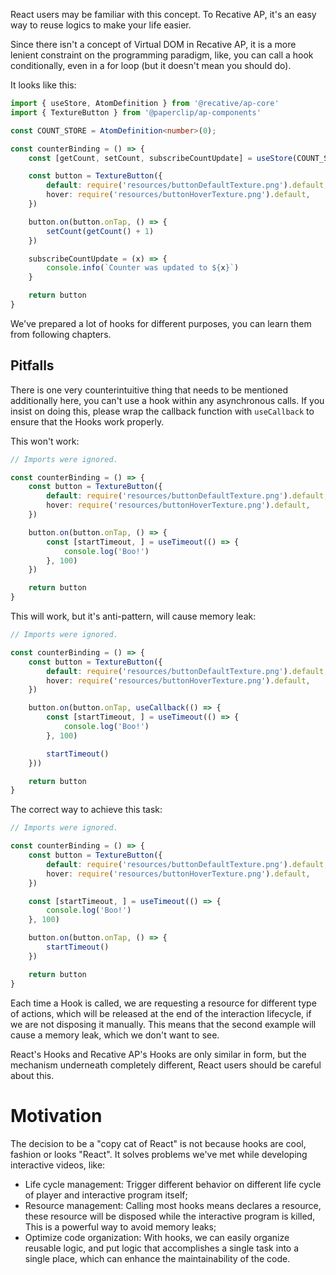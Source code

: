 React users may be familiar with this concept. To Recative AP, it's an easy way to reuse
logics to make your life easier.

Since there isn't a concept of Virtual DOM in Recative AP, it is a more lenient
constraint on the programming paradigm, like, you can call a hook conditionally,
even in a for loop (but it doesn't mean you should do).

It looks like this:

```TypeScript
import { useStore, AtomDefinition } from '@recative/ap-core'
import { TextureButton } from '@paperclip/ap-components'

const COUNT_STORE = AtomDefinition<number>(0);

const counterBinding = () => {
    const [getCount, setCount, subscribeCountUpdate] = useStore(COUNT_STORE)

    const button = TextureButton({
        default: require('resources/buttonDefaultTexture.png').default,
        hover: require('resources/buttonHoverTexture.png').default,
    })

    button.on(button.onTap, () => {
        setCount(getCount() + 1)
    })

    subscribeCountUpdate = (x) => {
        console.info(`Counter was updated to ${x}`)
    }

    return button
}
```

We've prepared a lot of hooks for different purposes, you can learn them from
following chapters.

## Pitfalls

There is one very counterintuitive thing that needs to be mentioned additionally
here, you can't use a hook within any asynchronous calls. If you insist on doing
this, please wrap the callback function with `useCallback` to ensure that the
Hooks work properly.

This won't work:

```TypeScript
// Imports were ignored.

const counterBinding = () => {
    const button = TextureButton({
        default: require('resources/buttonDefaultTexture.png').default,
        hover: require('resources/buttonHoverTexture.png').default,
    })

    button.on(button.onTap, () => {
        const [startTimeout, ] = useTimeout(() => {
            console.log('Boo!')
        }, 100)
    })

    return button
}
```

This will work, but it's anti-pattern, will cause memory leak:

```TypeScript
// Imports were ignored.

const counterBinding = () => {
    const button = TextureButton({
        default: require('resources/buttonDefaultTexture.png').default,
        hover: require('resources/buttonHoverTexture.png').default,
    })

    button.on(button.onTap, useCallback(() => {
        const [startTimeout, ] = useTimeout(() => {
            console.log('Boo!')
        }, 100)

        startTimeout()
    }))

    return button
}
```

The correct way to achieve this task:

```TypeScript
// Imports were ignored.

const counterBinding = () => {
    const button = TextureButton({
        default: require('resources/buttonDefaultTexture.png').default,
        hover: require('resources/buttonHoverTexture.png').default,
    })

    const [startTimeout, ] = useTimeout(() => {
        console.log('Boo!')
    }, 100)

    button.on(button.onTap, () => {
        startTimeout()
    })

    return button
}
```

Each time a Hook is called, we are requesting a resource for different type of actions,
which will be released at the end of the interaction lifecycle, if we are not disposing
it manually. This means that the second example will cause a memory leak, which we don't
want to see.

React's Hooks and Recative AP's Hooks are only similar in form, but the mechanism
underneath completely different, React users should be careful about this.

# Motivation

The decision to be a "copy cat of React" is not because hooks are cool, fashion
or looks "React". It solves problems we've met while developing interactive
videos, like:

- Life cycle management: Trigger different behavior on different life cycle of player
  and interactive program itself;
- Resource management: Calling most hooks means declares a resource, these resource will
  be disposed while the interactive program is killed, This is a powerful way to avoid
  memory leaks;
- Optimize code organization: With hooks, we can easily organize reusable logic,
  and put logic that accomplishes a single task into a single place, which can
  enhance the maintainability of the code.

